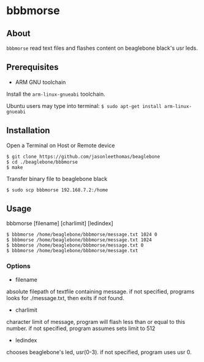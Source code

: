 # bbbmorse

## About
`bbbmorse` read text files and flashes content on beaglebone black's usr leds.

## Prerequisites 
* ARM GNU toolchain

Install the `arm-linux-gnueabi` toolchain.

Ubuntu users may type into terminal:
`$ sudo apt-get install arm-linux-gnueabi`

## Installation
Open a Terminal on Host or Remote device
```
$ git clone https://github.com/jasonleethomas/beaglebone
$ cd ./beaglebone/bbbmorse
$ make
```
Transfer binary file to beaglebone black

`$ sudo scp bbbmorse 192.168.7.2:/home`

## Usage
bbbmorse [filename] [charlimit] [ledindex]
```
$ bbbmorse /home/beaglebone/bbbmorse/message.txt 1024 0
$ bbbmorse /home/beaglebone/bbbmorse/message.txt 1024
$ bbbmorse /home/beaglebone/bbbmorse/message.txt 0
$ bbbmorse /home/beaglebone/bbbmorse/message.txt
```
### Options
* filename 	

absolute filepath of textfile containing message. if not specified, programs looks for ./message.txt, then exits if not found.
* charlimit	

character limit of message, program will flash less than or equal to this number. if not specified, program assumes sets limit to 512
* ledindex 

chooses beaglebone's led, usr(0-3). if not specified, program uses usr 0.
		

